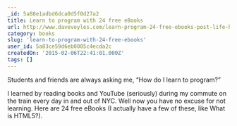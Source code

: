 ```yaml
---
_id: 5a88e1adbd6dca0d5f0d27a2
title: Learn to program with 24 free eBooks
url: http://www.davevoyles.com/learn-program-24-free-ebooks-post-life-hacker/
category: books
slug: 'learn-to-program-with-24-free-ebooks'
user_id: 5a83ce59d6eb0005c4ecda2c
createdOn: '2015-02-06T22:41:01.000Z'
tags: []
---
```


Students and friends are always asking me, “How do I learn to program?”

I learned by reading books and YouTube (seriously) during my commute on the train every day in and out of NYC. Well now you have no excuse for not learning. Here are 24 free eBooks (I actually have a few of these, like What is HTML5?).
